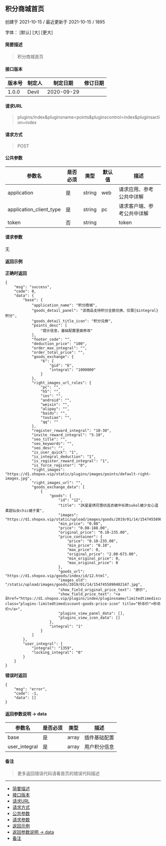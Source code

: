 ## 积分商城首页

创建于 2021-10-15 / 最近更新于 2021-10-15 / 1895

字体： \[默认\] \[大\] \[更大\]

#### 简要描述

> 积分商城首页

#### 接口版本

| 版本号 | 制定人 | 制定日期 | 修订日期 |
| --- | --- | --- | --- |
| 1.0.0 | Devil | 2020-09-29 |  |

#### 请求URL

> plugins/index&pluginsname=points&pluginscontrol=index&pluginsaction=index

#### 请求方式

> POST

#### 公共参数

| 参数名 | 是否必须 | 类型 | 默认值 | 描述 |
| --- | --- | --- | --- | --- |
| application | 是 | string | web | 请求应用、参考公共中详解 |
| application\_client\_type | 是 | string | pc | 请求客户端、参考公共中详解 |
| token | 否 | string |  | token |

#### 请求参数

无

#### 返回示例

**正确时返回**

```
{
    "msg": "success",
    "code": 0,
    "data": {
        "base": {
            "application_name": "积分商城",
            "goods_detail_panel": "该商品支持积分全额兑换、仅需{$integral}积分",
            "goods_detail_title_icon": "积分兑换",
            "points_desc": [
                "提示信息，基础配置里面修改"
            ],
            "footer_code": "",
            "deduction_price": "100",
            "order_max_integral": "",
            "order_total_price": "",
            "goods_exchange": {
                "6": {
                    "gid": "6",
                    "integral": "1000000"
                }
            },
            "right_images_url_rules": {
                "pc": "",
                "h5": "",
                "ios": "",
                "android": "",
                "weixin": "",
                "alipay": "",
                "baidu": "",
                "toutiao": "",
                "qq": ""
            },
            "register_reward_integral": "10-30",
            "invite_reward_integral": "5-10",
            "seo_title": "",
            "seo_keywords": "",
            "seo_desc": "",
            "is_user_quick": "1",
            "is_integral_deduction": "1",
            "is_register_reward_integral": "1",
            "is_force_register": "0",
            "right_images": "https://d1.shopxo.vip/static/plugins/images/points/default-right-images.jpg",
            "right_images_url": "",
            "goods_exchange_data": [
                {
                    "goods": {
                        "id": "12",
                        "title": "ZK星星绣花雪纺连衣裙中长款sukol裙少女心温柔超仙女chic裙子夏",
                        "images": "https://d1.shopxo.vip/static/upload/images/goods/2019/01/14/1547455890402147.jpg",
                        "min_price": "0.08",
                        "price": "0.08-188.00",
                        "original_price": "0.10-235.00",
                        "price_container": {
                            "price": "0.10-235.00",
                            "min_price": "0.10",
                            "max_price": 0,
                            "original_price": "2.00-673.00",
                            "min_original_price": 0,
                            "max_original_price": 0
                        },
                        "goods_url": "https://d1.shopxo.vip/goods/index/id/12.html",
                        "images_old": "/static/upload/images/goods/2019/01/14/1547455890402147.jpg",
                        "show_field_original_price_text": "原价",
                        "show_field_price_text": "<a åhref="https://d1.shopxo.vip/plugins/index/pluginsname/limitedtimediscount.html" class="plugins-limitedtimediscount-goods-price-icon" title="秒杀价">秒杀价</a>",
                        "plugins_view_panel_data": [],
                        "plugins_view_icon_data": []
                    },
                    "integral": "1"
                }
            ]
        },
        "user_integral": {
            "integral": "1359",
            "locking_integral": "0"
        }
    }
}
```

**错误时返回**

```
{
    "msg": "error",
    "code": -1,
    "data": []
}
```

#### 返回参数说明 -> data

| 参数名 | 是否必须 | 类型 | 描述 |
| --- | --- | --- | --- |
| base | 是 | array | 插件基础配置 |
| user\_integral | 是 | array | 用户积分信息 |

#### 备注

> 更多返回错误代码请看首页的错误代码描述

* * *

+   [简要描述](#nav-0-H4)
+   [接口版本](#nav-2-H4)
+   [请求URL](#nav-3-H4)
+   [请求方式](#nav-4-H4)
+   [公共参数](#nav-5-H4)
+   [请求参数](#nav-6-H4)
+   [返回示例](#nav-7-H4)
+   [返回参数说明 -> data](#nav-8-H4)
+   [备注](#nav-9-H4)